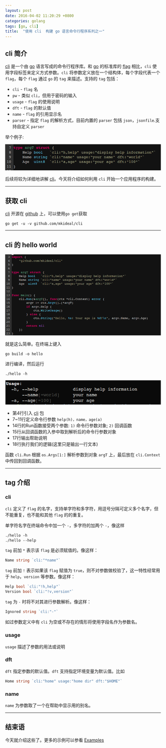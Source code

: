 ```yaml
---
layout: post
date: 2016-04-02 11:20:29 +0800
categories: golang
tags: [go, cli]
title:  "使用 cli  构建 go 语言命令行程序系列之一"
---
```


## cli 简介

[cli][cli-github] 是一个由 [go][go] 语言写成的命令行程序库。和 [go][go] 的标准库的 [flag][go-flag] 相比，`cli` 使用字段标签来定义方式参数。`cli` 将参数定义放在一个结构体，每个字段代表一个 `flag`，每个 `flag` 通过 `go` 的 `tag` 来描述。支持的 `tag` 包括：

* `cli` - `flag` 名
* `pw` - 类似 `cli`，但用于密码的输入
* `usage` - `flag` 的使用说明
* `dft` - `flag` 的默认值
* `name` - `flag` 的引用显示名
* `parser` - 指定 `flag` 的解析方式，目前内置的 `parser` 包括 `json`，`jsonfile`.支持自定义 `parser`

举个例子:

![arg-intro.png](/assets/images/cli/arg-intro.png)

后续将较为详细地讲解 [cli][cli-github]。今天将介绍如何利用 `cli` 开始一个应用程序的构建。

---

## 获取 cli

[cli][cli-github] 开源在 [github][cli-github] 上，可以使用`go get`获取

```
go get -u -v github.com/mkideal/cli
```

---

## cli 的 hello world


![hello-world.png](/assets/images/cli/hello-world.png)

就是这么简单。在终端上键入

```
go build -o hello
```

进行编译，然后运行

```
./hello -h
```

![show-usage.png](/assets/images/cli/show-usage.png)

* 第4行引入 [cli][cli-github] 包
* 7~11行定义命令行参数 `help(h)，name，age(a)`
* 14行的Run函数接受两个参数: `1)` 命令行参数对象; `2)` 回调函数
* 15行从回调函数的入参中取到解析后的命令行参数对象
* 17行输出帮助说明
* 18行执行我们的逻辑(这里只是输出一行文本)

函数 `cli.Run` 根据 `os.Args[1:]` 解析参数到对象 `argT` 上，最后放在 `cli.Context` 中传回到回调函数。

---

## tag 介绍

### cli

`cli` 定义了 `flag` 的名字，支持单字符和多字符，用逗号分隔可定义多个名字，但不能重复，也不能和其他 `flag` 的的重复。

单字符名字在终端命令中加一个 `-`，多字符的加两个 `-`，像这样

```
./hello -h
./hello --help
```

`tag` 前加 `*` 表示该 `flag` 是必须赋值的。像这样：

```go
Name string `cli:"*name"`
```

`tag` 前加 `!` 表示如果该 `flag` 赋值为 `true`，则不对参数做校验了，这一特性经常用于 `help`，`version` 等参数。像这样：

```go
Help bool `cli:"!h,help"`
Version bool `cli:"!v,version"`
```

`tag` 为 `-` 时将不对其进行参数解析。像这样：

```go
Ignored string `cli:"-"`
```

如过参数定义中有 `cli` 为空或不存在的情形将使用字段名作为参数名。

### usage

`usage` 描述了参数的用法或说明

### dft

`dft` 指定参数的默认值。`dft` 支持指定环境变量为默认值。比如

```go
Home string `cli:"home" usage:"home dir" dft:"$HOME"`
```

### name

`name` 为参数取了一个在帮助中显示用的别名。

---

## 结束语

今天就介绍这些了。更多的示例可以参看 [Examples][cli-github]


[go]: https://golang.org/ "Golang"
[go-flag]: https://golang.org/pkg/flag/ "Golang-flag"
[cli-github]: https://github.com/mkideal/cli "github.com/mkideal/cli"
